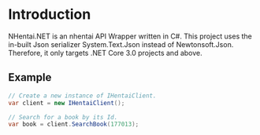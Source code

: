 # Introduction
NHentai.NET is an nhentai API Wrapper written in C#. This project uses the in-built Json serializer System.Text.Json instead of Newtonsoft.Json. Therefore, it only targets .NET Core 3.0 projects and above. 

## Example
```cs
// Create a new instance of IHentaiClient.
var client = new IHentaiClient();

// Search for a book by its Id.
var book = client.SearchBook(177013);
```